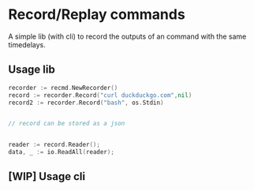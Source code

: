 # Record/Replay commands

A simple lib (with cli) to record the outputs of an command with the same timedelays.

## Usage lib

```go
recorder := recmd.NewRecorder()
record := recorder.Record("curl duckduckgo.com",nil)
record2 := recorder.Record("bash", os.Stdin)


// record can be stored as a json


reader := record.Reader();
data, _ := io.ReadAll(reader);
```

## [WIP] Usage cli
